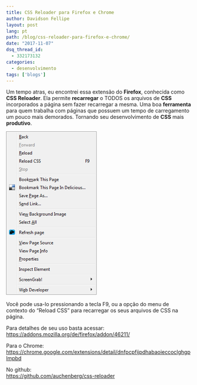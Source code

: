 ```yaml
---
title: CSS Reloader para Firefox e Chrome
author: Davidson Fellipe
layout: post
lang: pt
path: /blog/css-reloader-para-firefox-e-chrome/
date: "2017-11-07"
dsq_thread_id:
  - 332173132
categories:
  - desenvolvimento
tags: ['blogs']
---
```


Um tempo atras, eu encontrei essa extensão do **Firefox**, conhecida como **CSS Reloader**. Ela permite **recarregar** o TODOS os arquivos de **CSS** incorporados a página sem fazer recarregar a mesma. Uma boa **ferramenta** para quem trabalha com páginas que possuem um tempo de carregamento um pouco mais demorados. Tornando seu desenvolvimento de **CSS** mais **produtivo**.

![](./38387.jpg)

Você pode usa-lo pressionando a tecla F9, ou a opção do menu de contexto do “Reload CSS” para recarregar os seus arquivos de CSS na página.

<p>Para detalhes de seu uso basta acessar:<br />
<a href="https://addons.mozilla.org/de/firefox/addon/46211/">https://addons.mozilla.org/de/firefox/addon/46211/</a></p>

<p>Para o Chrome:<br />
<a href="https://chrome.google.com/extensions/detail/dnfpcpfijpdhabaoieccoclghgplmpbd">https://chrome.google.com/extensions/detail/dnfpcpfijpdhabaoieccoclghgplmpbd</a></p>

<p>No github:<br />
<a href="https://github.com/auchenberg/css-reloader" target="_blank">https://github.com/auchenberg/css-reloader</a></p>

